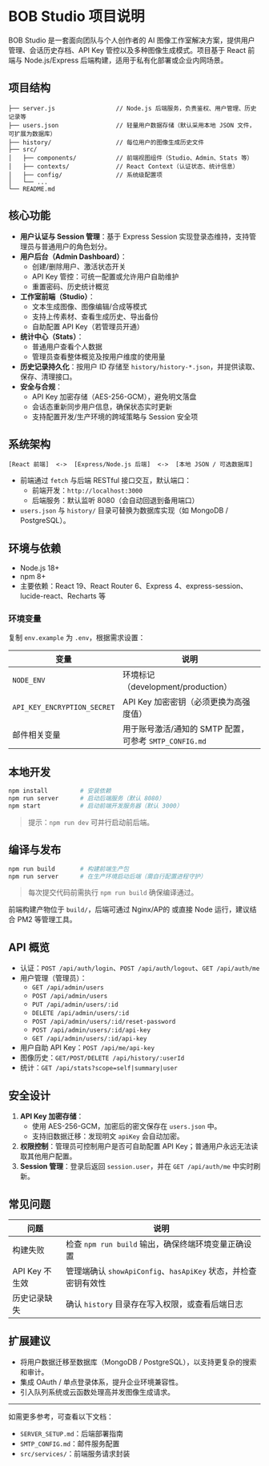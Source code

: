 # BOB Studio 项目说明

BOB Studio 是一套面向团队与个人创作者的 AI 图像工作室解决方案，提供用户管理、会话历史存档、API Key 管控以及多种图像生成模式。项目基于 React 前端与 Node.js/Express 后端构建，适用于私有化部署或企业内网场景。

## 项目结构

```
├── server.js                 // Node.js 后端服务，负责鉴权、用户管理、历史记录等
├── users.json                // 轻量用户数据存储（默认采用本地 JSON 文件，可扩展为数据库）
├── history/                  // 每位用户的图像生成历史文件
├── src/
│   ├── components/           // 前端视图组件（Studio、Admin、Stats 等）
│   ├── contexts/             // React Context（认证状态、统计信息）
│   ├── config/               // 系统级配置项
│   └── ...
└── README.md
```

## 核心功能

- **用户认证与 Session 管理**：基于 Express Session 实现登录态维持，支持管理员与普通用户的角色划分。
- **用户后台（Admin Dashboard）**：
  - 创建/删除用户、激活状态开关
  - API Key 管控：可统一配置或允许用户自助维护
  - 重置密码、历史统计概览
- **工作室前端（Studio）**：
  - 文本生成图像、图像编辑/合成等模式
  - 支持上传素材、查看生成历史、导出备份
  - 自助配置 API Key（若管理员开通）
- **统计中心（Stats）**：
  - 普通用户查看个人数据
  - 管理员查看整体概览及按用户维度的使用量
- **历史记录持久化**：按用户 ID 存储至 `history/history-*.json`，并提供读取、保存、清理接口。
- **安全与合规**：
  - API Key 加密存储（AES-256-GCM），避免明文落盘
  - 会话态重新同步用户信息，确保状态实时更新
  - 支持配置开发/生产环境的跨域策略与 Session 安全项

## 系统架构

```
[React 前端]  <->  [Express/Node.js 后端]  <->  [本地 JSON / 可选数据库]
```

- 前端通过 `fetch` 与后端 RESTful 接口交互，默认端口：
  - 前端开发：`http://localhost:3000`
  - 后端服务：默认监听 8080（会自动回退到备用端口）
- `users.json` 与 `history/` 目录可替换为数据库实现（如 MongoDB / PostgreSQL）。

## 环境与依赖

- Node.js 18+
- npm 8+
- 主要依赖：React 19、React Router 6、Express 4、express-session、lucide-react、Recharts 等

### 环境变量

复制 `env.example` 为 `.env`，根据需求设置：

| 变量 | 说明 |
| --- | --- |
| `NODE_ENV` | 环境标记（development/production） |
| `API_KEY_ENCRYPTION_SECRET` | API Key 加密密钥（必须更换为高强度值） |
| 邮件相关变量 | 用于账号激活/通知的 SMTP 配置，可参考 `SMTP_CONFIG.md` |

## 本地开发

```bash
npm install         # 安装依赖
npm run server      # 启动后端服务（默认 8080）
npm start           # 启动前端开发服务器（默认 3000）
```

> 提示：`npm run dev` 可并行启动前后端。

## 编译与发布

```bash
npm run build       # 构建前端生产包
npm run server      # 在生产环境启动后端（需自行配置进程守护）
```

> 每次提交代码前需执行 `npm run build` 确保编译通过。

前端构建产物位于 `build/`，后端可通过 Nginx/AP的 或直接 Node 运行，建议结合 PM2 等管理工具。

## API 概览

- 认证：`POST /api/auth/login`、`POST /api/auth/logout`、`GET /api/auth/me`
- 用户管理（管理员）：
  - `GET /api/admin/users`
  - `POST /api/admin/users`
  - `PUT /api/admin/users/:id`
  - `DELETE /api/admin/users/:id`
  - `POST /api/admin/users/:id/reset-password`
  - `POST /api/admin/users/:id/api-key`
  - `GET /api/admin/users/:id/api-key`
- 用户自助 API Key：`POST /api/me/api-key`
- 图像历史：`GET/POST/DELETE /api/history/:userId`
- 统计：`GET /api/stats?scope=self|summary|user`

## 安全设计

1. **API Key 加密存储**：
   - 使用 AES-256-GCM，加密后的密文保存在 `users.json` 中。
   - 支持旧数据迁移：发现明文 `apiKey` 会自动加密。
2. **权限控制**：管理员可控制用户是否可自助配置 API Key；普通用户永远无法读取其他用户配置。
3. **Session 管理**：登录后返回 `session.user`，并在 `GET /api/auth/me` 中实时刷新。

## 常见问题

| 问题 | 说明 |
| --- | --- |
| 构建失败 | 检查 `npm run build` 输出，确保终端环境变量正确设置 |
| API Key 不生效 | 管理端确认 `showApiConfig`、`hasApiKey` 状态，并检查密钥有效性 |
| 历史记录缺失 |确认 `history` 目录存在写入权限，或查看后端日志 |

## 扩展建议

- 将用户数据迁移至数据库（MongoDB / PostgreSQL），以支持更复杂的搜索和审计。
- 集成 OAuth / 单点登录体系，提升企业环境兼容性。
- 引入队列系统或云函数处理高并发图像生成请求。

---

如需更多参考，可查看以下文档：
- `SERVER_SETUP.md`：后端部署指南
- `SMTP_CONFIG.md`：邮件服务配置
- `src/services/`：前端服务请求封装
